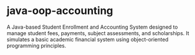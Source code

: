 # java-oop-accounting
A Java-based Student Enrollment and Accounting System designed to manage student fees, payments, subject assessments, and scholarships. It simulates a basic academic financial system using object-oriented programming principles.
